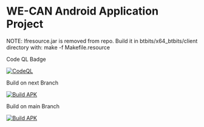 # WE-CAN Android Application Project

NOTE:  lfresource.jar is removed from repo.  Build it in btbits/x64_btbits/client directory with:
make -f Makefile.resource

Code QL Badge

[![CodeQL](https://github.com/shivamcandela/we-can/actions/workflows/codeql-analysis.yml/badge.svg)](https://github.com/shivamcandela/we-can/actions/workflows/codeql-analysis.yml)


Build on next Branch

[![Build APK](https://github.com/shivamcandela/we-can/actions/workflows/NightlyBuild.yml/badge.svg?branch=next)](https://github.com/shivamcandela/we-can/actions/workflows/NightlyBuild.yml)

Build on main Branch

[![Build APK](https://github.com/shivamcandela/we-can/actions/workflows/NightlyBuild.yml/badge.svg?branch=main)](https://github.com/shivamcandela/we-can/actions/workflows/NightlyBuild.yml)
